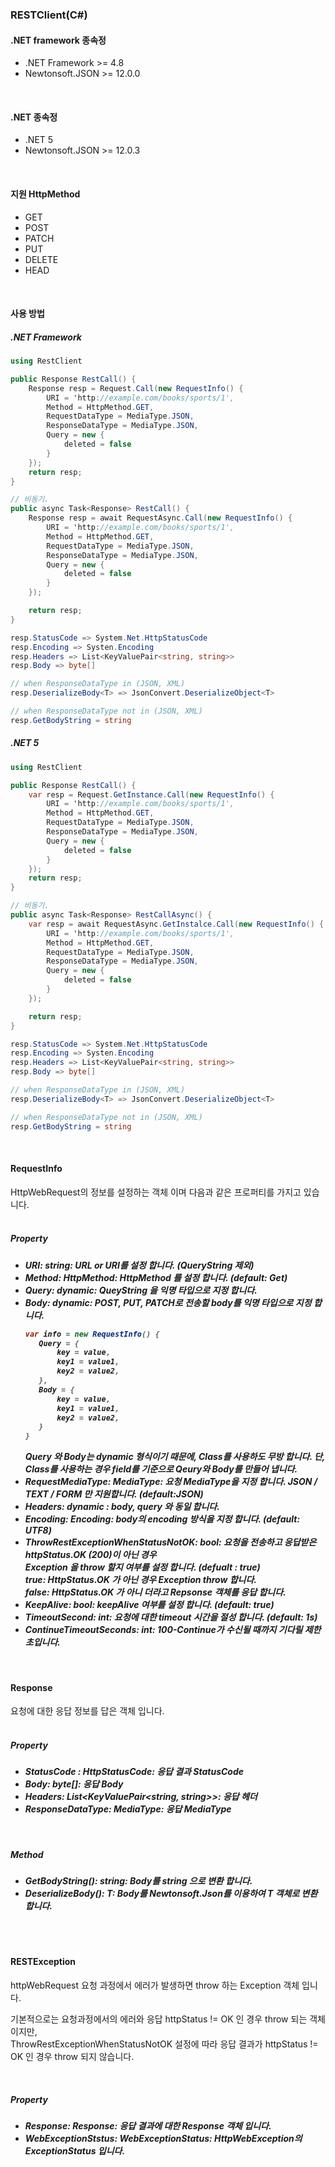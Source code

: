 <h3>RESTClient(C#)</h3>

<h4>.NET framework 종속정</h4>

- .NET Framework >= 4.8
- Newtonsoft.JSON >= 12.0.0

<br/>  
 
<h4>.NET 종속정</h4>

- .NET 5
- Newtonsoft.JSON >= 12.0.3

<br/>  

<h4>지원 HttpMethod</h4>

- GET
- POST
- PATCH
- PUT
- DELETE
- HEAD  

<br/>  

<h4>사용 방법</h4>

<h5> .NET Framework</h5>

```csharp
using RestClient

public Response RestCall() {
    Response resp = Request.Call(new RequestInfo() {
        URI = 'http://example.com/books/sports/1',
        Method = HttpMethod.GET,
        RequestDataType = MediaType.JSON,
        ResponseDataType = MediaType.JSON,
        Query = new {
            deleted = false
        }
    });
    return resp;
}

// 비동기.
public async Task<Response> RestCall() {
    Response resp = await RequestAsync.Call(new RequestInfo() {
        URI = 'http://example.com/books/sports/1',
        Method = HttpMethod.GET,
        RequestDataType = MediaType.JSON,
        ResponseDataType = MediaType.JSON,
        Query = new {
            deleted = false
        }
    });

    return resp;
}

resp.StatusCode => System.Net.HttpStatusCode
resp.Encoding => Systen.Encoding
resp.Headers => List<KeyValuePair<string, string>>
resp.Body => byte[]

// when ResponseDataType in (JSON, XML)
resp.DeserializeBody<T> => JsonConvert.DeserializeObject<T>

// when ResponseDataType not in (JSON, XML)
resp.GetBodyString = string
```


<h5>.NET 5</h5>

```csharp
using RestClient

public Response RestCall() {
    var resp = Request.GetInstance.Call(new RequestInfo() {
        URI = 'http://example.com/books/sports/1',
        Method = HttpMethod.GET,
        RequestDataType = MediaType.JSON,
        ResponseDataType = MediaType.JSON,
        Query = new {
            deleted = false
        }
    });
    return resp;
}

// 비동기.
public async Task<Response> RestCallAsync() {
    var resp = await RequestAsync.GetInstalce.Call(new RequestInfo() {
        URI = 'http://example.com/books/sports/1',
        Method = HttpMethod.GET,
        RequestDataType = MediaType.JSON,
        ResponseDataType = MediaType.JSON,
        Query = new {
            deleted = false
        }
    });

    return resp;
}

resp.StatusCode => System.Net.HttpStatusCode
resp.Encoding => Systen.Encoding
resp.Headers => List<KeyValuePair<string, string>>
resp.Body => byte[]

// when ResponseDataType in (JSON, XML)
resp.DeserializeBody<T> => JsonConvert.DeserializeObject<T>

// when ResponseDataType not in (JSON, XML)
resp.GetBodyString = string
```

<br />

<h4>RequestInfo</h4>
HttpWebRequest의 정보를 설정하는 객체 이며 다음과 같은 프로퍼티를 가지고 있습니다.

<br />  
<br />  


<h5>Property<h5>

- URI: string: URL or URI를 설정 합니다. (QueryString 제외)
- Method: HttpMethod: HttpMethod 를 설정 합니다. (default: Get)
- Query: dynamic: QueyString 을 익명 타입으로 지정 합니다.
- Body: dynamic: POST, PUT, PATCH로 전송할 body를 익명 타입으로 지정 합니다.
  ```csharp
  var info = new RequestInfo() {
     Query = {
         key = value, 
         key1 = value1,
         key2 = value2,
     },
     Body = {
         key = value, 
         key1 = value1,
         key2 = value2,
     }
  }
  ```
  Query 와 Body는 dynamic 형식이기 때문에, Class를 사용하도 무방 합니다. 단, Class를 사용하는 경우 field를 기준으로 Qeury와 Body를 만들어 냅니다.
 - RequestMediaType: MediaType: 요청 MediaType을 지정 합니다. JSON / TEXT / FORM 만 지원합니다. (default:JSON)
 - Headers: dynamic : body, query 와 동일 합니다.
 - Encoding: Encoding: body의 encoding 방식을 지정 합니다. (default: UTF8)
 - ThrowRestExceptionWhenStatusNotOK: bool: 요청을 전송하고 응답받은 httpStatus.OK (200)이 아닌 경우   
 Exception 을 throw 할지 여부를 설정 합니다. (defualt : true)  
 true: HttpStatus.OK 가 아닌 경우 Exception throw 합니다.  
 false: HttpStatus.OK 가 아니 더라고 Repsonse 객체를 응답 합니다.
 - KeepAlive: bool: keepAlive 여부를 설정 합니다. (default: true)
 - TimeoutSecond: int: 요청에 대한 timeout 시간을 절성 합니다. (default: 1s)
 - ContinueTimeoutSeconds: int: 100-Continue가 수신될 때까지 기다릴 제한 초입니다.

<br />

<h4>Response</h4>
요청에 대한 응답 정보를 답은 객체 입니다.  

<br />  
<br />  


<h5>Property<h5>

- StatusCode : HttpStatusCode: 응답 결과 StatusCode
- Body: byte[]: 응답 Body
- Headers: List<KeyValuePair<string, string>>: 응답 헤더
- ResponseDataType: MediaType: 응답 MediaType

<br />

<h5>Method<h5>

- GetBodyString(): string: Body를 string 으로 변환 합니다.
- DeserializeBody<T>(): T: Body를 Newtonsoft.Json를 이용하여 T 객체로 변환 합니다.

<br />
<br />

<h4>RESTException</h4>
httpWebRequest 요청 과정에서 에러가 발생하면 throw 하는 Exception 객체 입니다.  

기본적으로는 요청과정에서의 에러와 응답 httpStatus != OK 인 경우 throw 되는 객체 이지만,  
ThrowRestExceptionWhenStatusNotOK 설정에 따라 응답 결과가 httpStatus != OK 인 경우 throw 되지 않습니다.

<br />  


<h5>Property<h5>

- Response: Response: 응답 결과에 대한 Response 객체 입니다.
- WebExceptionStstus: WebExceptionStatus: HttpWebException의 ExceptionStatus 입니다.
